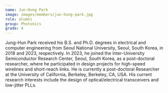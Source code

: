```yaml
---
name: Jun-Hung Park
image: images/members/jun-hung-park.jpg
role: alumni
group: Photonics
grade: 4
---
```


Jung-Hun Park received his B.S. and Ph.D. degrees in electrical and computer engineering from Seoul National University, Seoul, South Korea, in 2018 and 2023, respectively. In 2023, he joined the Inter-University Semiconductor Research Center, Seoul, South Korea, as a post-doctoral researcher, where he participated in design projects for high-speed wirelines and short-reach links. He is currently a post-doctoral Researcher at the University of California, Berkeley, Berkeley, CA, USA. His current research interests include the design of optical/electrical transceivers and low-jitter PLLs.

